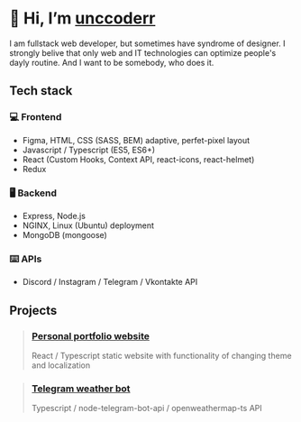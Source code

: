 # 👋 Hi, I’m [unccoderr](https://unccoder.ru)

I am fullstack web developer, but sometimes have syndrome of designer. I strongly belive that only web and IT technologies can optimize people's dayly routine. And I want to be somebody, who does it.

## Tech stack


### 💻 Frontend
* Figma, HTML, CSS (SASS, BEM) adaptive, perfet-pixel layout
* Javascript / Typescript (ES5, ES6+)
* React (Custom Hooks, Context API, react-icons, react-helmet)
* Redux
### 🖥️ Backend
* Express, Node.js
* NGINX, Linux (Ubuntu) deployment
* MongoDB (mongoose)
### ⌨️ APIs
* Discord / Instagram / Telegram / Vkontakte API


## Projects

> ### [Personal portfolio website](https://unccoder.ru)
> React / Typescript static website with functionality of changing theme and localization 

> ### [Telegram weather bot](https://t.me/awersome_weather_bot)
> Typescript / node-telegram-bot-api / openweathermap-ts API




